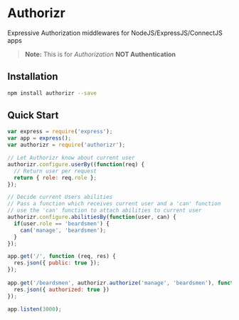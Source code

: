 Authorizr
===================
Expressive Authorization middlewares for NodeJS/ExpressJS/ConnectJS apps

> **Note:** This is for *Authorization* **NOT Authentication**

## Installation ##
```sh
npm install authorizr --save
```
## Quick Start ##
```js
var express = require('express');
var app = express();
var authorizr = require('authorizr');

// Let Authorizr know about current user
authorizr.configure.userBy((function(req) {
  // Return user per request
  return { role: req.role };
});

// Decide current Users abilities
// Pass a function which receives current user and a 'can' function
// use the 'can' function to attach abilities to current user
authorizr.configure.abilitiesBy(function(user, can) {
  if(user.role == 'beardsmen') {
    can('manage', 'beardsmen');
  }
});

app.get('/', function (req, res) {
  res.json({ public: true });
});
  
app.get('/beardsmen', authorizr.authorize('manage', 'beardsmen'), function(req, res, next) {
  res.json({ authorized: true })
});

app.listen(3000);
```
